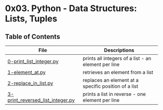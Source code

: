 # 0x03. Python - Data Structures: Lists, Tuples

## Table of Contents
File | Descriptions
---- | ------------
[0-print_list_integer.py](./0-print_list_integer.py) | prints all integers of a list - an element per line
[1-element_at.py](./1-element_at.py) | retrieves an element from a list
[2-replace_in_list.py](./2-replace_in_list.py) | replaces an element at a specific position of a list
[3-print_reversed_list_integer.py](./3-print_reversed_list_integer.py) | prints a list in reverse - one element per line
